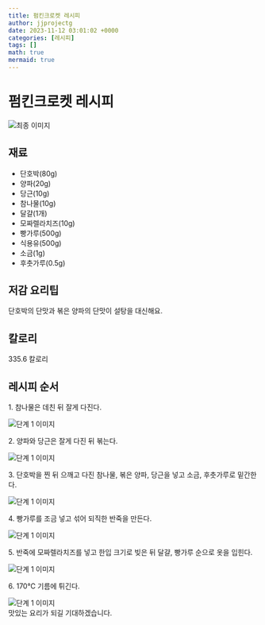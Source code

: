 ```yaml
---
title: 펌킨크로켓 레시피
author: jjprojectg
date: 2023-11-12 03:01:02 +0000
categories: [레시피]
tags: []
math: true
mermaid: true
---
```

<meta name="og:type" content="website"/>
<meta charset="UTF-8"/>
<div class="header">
  <h1>펌킨크로켓 레시피</h1>
</div>

<div class="container my-4">
  <div class="row">
    <div class="col-12 col-md-6">
      <div class="recipe-image">
        <img src="http://www.foodsafetykorea.go.kr/uploadimg/cook/10_01077_2.png" class="step-image" alt="최종 이미지"/>
      </div>
    </div>
    <div class="col-12 col-md-6">
      <div class="ingredients">
        <h2>재료</h2>
        <ul class="card">
          <li> 단호박(80g) </li>
          <li>  양파(20g) </li>
          <li> 당근(10g) </li>
          <li>  참나물(10g) </li>
          <li>  달걀(1개) </li>
          <li> 모짜렐라치즈(10g) </li>
          <li>  빵가루(500g) </li>
          <li> 식용유(500g) </li>
          <li>  소금(1g) </li>
          <li>  후춧가루(0.5g) </li>
</ul>
      </div>
    </div>
    <div class="col-12 col-md-6">
      <div class="ingredients">
        <h2>저감 요리팁</h2>
        <div class="card"> 
          <p>
            단호박의 단맛과 볶은 양파의 단맛이 설탕을 대신해요.
          </p>
        </div>
      </div>
      <div class="ingredients">
        <h2>칼로리</h2>
        <div class="card"> 
          <p>
            335.6 칼로리
          </p>
        </div>
      </div>
    </div>
  </div>

  <h2 class="my-4">레시피 순서</h2>
  <div class="card recipe-card">
    <div class="card-body recipe-step">
      <p class="card-text step-description">1. 참나물은 데친 뒤 잘게 다진다.</p>
      <img src="http://www.foodsafetykorea.go.kr/uploadimg/cook/20_01077_1.JPG" alt="단계 1 이미지" class="step-image"/>
    </div>
  </div>
  <div class="card recipe-card">
    <div class="card-body recipe-step">
      <p class="card-text step-description">2. 양파와 당근은 잘게 다진 뒤
볶는다.</p>
      <img src="http://www.foodsafetykorea.go.kr/uploadimg/cook/20_01077_2.JPG" alt="단계 1 이미지" class="step-image"/>
    </div>
  </div>
  <div class="card recipe-card">
    <div class="card-body recipe-step">
      <p class="card-text step-description">3. 단호박을 찐 뒤 으깨고 다진
참나물, 볶은 양파, 당근을 넣고
소금, 후춧가루로 밑간한다.</p>
      <img src="http://www.foodsafetykorea.go.kr/uploadimg/cook/20_01077_3.JPG" alt="단계 1 이미지" class="step-image"/>
    </div>
  </div>
  <div class="card recipe-card">
    <div class="card-body recipe-step">
      <p class="card-text step-description">4. 빵가루를 조금 넣고 섞어 되직한
반죽을 만든다.</p>
      <img src="http://www.foodsafetykorea.go.kr/uploadimg/cook/20_01077_4.JPG" alt="단계 1 이미지" class="step-image"/>
    </div>
  </div>
  <div class="card recipe-card">
    <div class="card-body recipe-step">
      <p class="card-text step-description">5. 반죽에 모짜렐라치즈를 넣고
한입 크기로 빚은 뒤 달걀, 빵가루
순으로 옷을 입힌다.</p>
      <img src="http://www.foodsafetykorea.go.kr/uploadimg/cook/20_01077_5.JPG" alt="단계 1 이미지" class="step-image"/>
    </div>
  </div>
  <div class="card recipe-card">
    <div class="card-body recipe-step">
      <p class="card-text step-description">6.  170℃ 기름에 튀긴다.</p>
      <img src="http://www.foodsafetykorea.go.kr/uploadimg/cook/20_01077_6.JPG" alt="단계 1 이미지" class="step-image"/>
    </div>
  </div>

</div>
맛있는 요리가 되길 기대하겠습니다.
